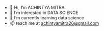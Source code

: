 - 👋 Hi, I’m ACHINTYA MITRA
- 👀 I’m interested in DATA SCIENCE
- 🌱 I’m currently learning data science
- 📫 reach me at achintyamitra26@gmail.com 

<!---
achintya09/achintya09 is a ✨ special ✨ repository because its `README.md` (this file) appears on your GitHub profile.
You can click the Preview link to take a look at your changes.
--->
